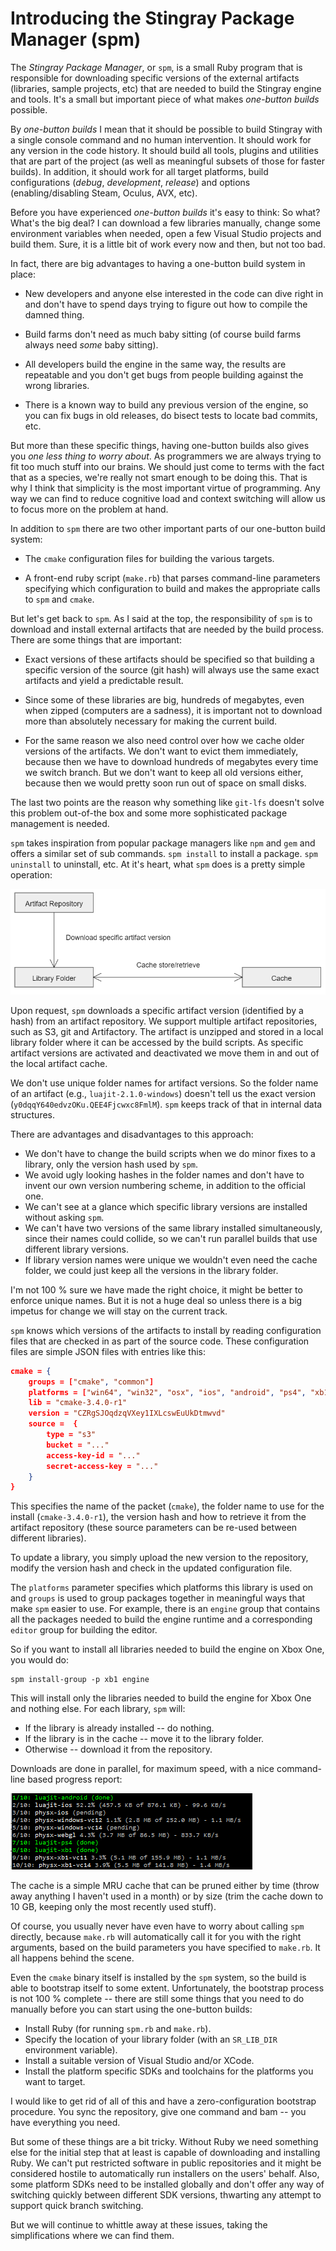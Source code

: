 # Introducing the Stingray Package Manager (spm)

The *Stingray Package Manager*, or `spm`, is a small Ruby program that is responsible for downloading specific versions of the external artifacts (libraries, sample projects, etc) that are needed to build the Stingray engine and tools. It's a small but important piece of what makes *one-button builds* possible.

By *one-button builds* I mean that it should be possible to build Stingray with a single console command and no human intervention. It should work for any version in the code history. It should build all tools, plugins and utilities that are part of the project (as well as meaningful subsets of those for faster builds). In addition, it should work for all target platforms, build configurations (*debug*, *development*, *release*) and options (enabling/disabling Steam, Oculus, AVX, etc).

Before you have experienced *one-button builds* it's easy to think: So what? What's the big deal? I can download a few libraries manually, change some environment variables when needed, open a few Visual Studio projects and build them. Sure, it is a little bit of work every now and then, but not too bad.

In fact, there are big advantages to having a one-button build system in place:

* New developers and anyone else interested in the code can dive right in and don't have to spend days trying to figure out how to compile the damned thing.

* Build farms don't need as much baby sitting (of course build farms always need *some* baby sitting).

* All developers build the engine in the same way, the results are repeatable and you don't get bugs from people building against the wrong libraries.

* There is a known way to build any previous version of the engine, so you can fix bugs in old releases, do bisect tests to locate bad commits, etc.

But more than these specific things, having one-button builds also gives you *one less thing to worry about*. As programmers we are always trying to fit too much stuff into our brains. We should just come to terms with the fact that as a species, we're really not smart enough to be doing this. That is why I think that simplicity is the most important virtue of programming. Any way we can find to reduce cognitive load and context switching will allow us to focus more on the problem at hand.

In addition to `spm` there are two other important parts of our one-button build system:

* The `cmake` configuration files for building the various targets.

* A front-end ruby script (`make.rb`) that parses command-line parameters specifying which configuration to build and makes the appropriate calls to `spm` and `cmake`.

But let's get back to `spm`. As I said at the top, the responsibility of `spm` is to download and install external artifacts that are needed by the build process. There are some things that are important:

* Exact versions of these artifacts should be specified so that building a specific version of the source (git hash) will always use the same exact artifacts and yield a predictable result.

* Since some of these libraries are big, hundreds of megabytes, even when zipped (computers are a sadness), it is important not to download more than absolutely necessary for making the current build.

* For the same reason we also need control over how we cache older versions of the artifacts. We don't want to evict them immediately, because then we have to download hundreds of megabytes every time we switch branch. But we don't want to keep all old versions either, because then we would pretty soon run out of space on small disks.

The last two points are the reason why something like `git-lfs` doesn't solve this problem out-of-the box and some more sophisticated package management is needed.

`spm` takes inspiration from popular package managers like `npm` and `gem` and offers a similar set of sub commands. `spm install` to install a package. `spm uninstall` to uninstall, etc. At it's heart, what `spm` does is a pretty simple operation:

![spm workflow](spm-1.png)

Upon request, `spm` downloads a specific artifact version (identified by a hash) from an artifact repository. We support multiple artifact repositories, such as S3, git and Artifactory. The artifact is unzipped and stored in a local library folder where it can be accessed by the build scripts. As specific artifact versions are activated and deactivated we move them in and out of the local artifact cache.

We don't use unique folder names for artifact versions. So the folder name of an artifact (e.g., `luajit-2.1.0-windows`) doesn't tell us the exact version (`y0dqqY640edvzOKu.QEE4Fjcwxc8FmlM`). `spm` keeps track of that in internal data structures.

There are advantages and disadvantages to this approach:

* We don't have to change the build scripts when we do minor fixes to a library, only the version hash used by `spm`.
* We avoid ugly looking hashes in the folder names and don't have to invent our own version numbering scheme, in addition to the official one.
* We can't see at a glance which specific library versions are installed without asking `spm`.
* We can't have two versions of the same library installed simultaneously, since their names could collide, so we can't run parallel builds that use different library versions.
* If library version names were unique we wouldn't even need the cache folder, we could just keep all the versions in the library folder.

I'm not 100 % sure we have made the right choice, it might be better to enforce unique names. But it is not a huge deal so unless there is a big impetus for change we will stay on the current track.

`spm` knows which versions of the artifacts to install by reading configuration files that are checked in as part of the source code. These configuration files are simple JSON files with entries like this:

```json
cmake = {
	groups = ["cmake", "common"]
	platforms = ["win64", "win32", "osx", "ios", "android", "ps4", "xb1", "webgl"]
	lib = "cmake-3.4.0-r1"
	version = "CZRgSJOqdzqVXey1IXLcswEuUkDtmwvd"
	source =  {
		type = "s3"
		bucket = "..."
		access-key-id = "..."
		secret-access-key = "..."
	}
}
```

This specifies the name of the packet (`cmake`), the folder name to use for the install (`cmake-3.4.0-r1`), the version hash and how to retrieve it from the artifact repository (these source parameters can be re-used between different libraries).

To update a library, you simply upload the new version to the repository, modify the version hash and check in the updated configuration file.

The `platforms` parameter specifies which platforms this library is used on and `groups` is used to group packages together in meaningful ways that make `spm` easier to use. For example, there is an `engine` group that contains all the packages needed to build the engine runtime and a corresponding `editor` group for building the editor.

So if you want to install all libraries needed to build the engine on Xbox One, you would do:

```
spm install-group -p xb1 engine
```

This will install only the libraries needed to build the engine for Xbox One and nothing else. For each library, `spm` will:

* If the library is already installed -- do nothing.
* If the library is in the cache -- move it to the library folder.
* Otherwise -- download it from the repository.

Downloads are done in parallel, for maximum speed, with a nice command-line based progress report:

![Download progress report](spm-2.png)

The cache is a simple MRU cache that can be pruned either by time (throw away anything I haven't used in a month) or by size (trim the cache down to 10 GB, keeping only the most recently used stuff).

Of course, you usually never have even have to worry about calling `spm` directly, because `make.rb` will automatically call it for you with the right arguments, based on the build parameters you have specified to `make.rb`. It all happens behind the scene.

Even the `cmake` binary itself is installed by the `spm` system, so the build is able to bootstrap itself to some extent. Unfortunately, the bootstrap process is not 100 % complete -- there are still some things that you need to do manually before you can start using the one-button builds:

* Install Ruby (for running `spm.rb` and `make.rb`).
* Specify the location of your library folder (with an `SR_LIB_DIR` environment variable).
* Install a suitable version of Visual Studio and/or XCode.
* Install the platform specific SDKs and toolchains for the platforms you want to target.

I would like to get rid of all of this and have a zero-configuration bootstrap procedure. You sync the repository, give one command and bam -- you have everything you need.

But some of these things are a bit tricky. Without Ruby we need something else for the initial step that at least is capable of downloading and installing Ruby. We can't put restricted software in public repositories and it might be considered hostile to automatically run installers on the users' behalf. Also, some platform SDKs need to be installed globally and don't offer any way of switching quickly between different SDK versions, thwarting any attempt to support quick branch switching.

But we will continue to whittle away at these issues, taking the simplifications where we can find them.